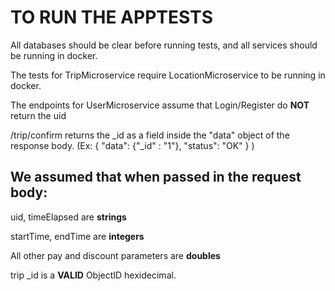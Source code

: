 # TO RUN THE APPTESTS

All databases should be clear before running tests, and all services should be running in docker. 

The tests for TripMicroservice require LocationMicroservice to be running in docker.

The endpoints for UserMicroservice assume that Login/Register do **NOT** return the uid

/trip/confirm returns the _id as a field inside the "data" object of the response body. (Ex: { "data": {"_id" : "1"}, "status": "OK" } )

## We assumed that when passed in the request body:

uid, timeElapsed are **strings**

startTime, endTime are **integers**

All other pay and discount parameters are **doubles**

trip \_id is a **VALID** ObjectID hexidecimal.



